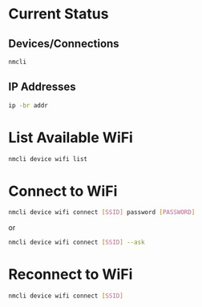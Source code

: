 # Current Status
## Devices/Connections
```sh
nmcli
```
## IP Addresses
```sh
ip -br addr
```

# List Available WiFi
```sh
nmcli device wifi list
```

# Connect to WiFi
```sh
nmcli device wifi connect [SSID] password [PASSWORD]
```
or
```sh
nmcli device wifi connect [SSID] --ask
```

# Reconnect to WiFi
```sh
nmcli device wifi connect [SSID]
```
